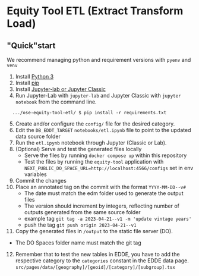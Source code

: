 # Equity Tool ETL (Extract Transform Load)

## "Quick"start

We recommend managing python and requirement versions with `pyenv` and `venv`
1. Install [Python 3](https://www.python.org/)
2. Install [pip](https://pip.pypa.io/en/stable/installation/)
3. Install [Jupyter-lab or Jupyter Classic](https://jupyter.org/install)
4. Run Jupyter-Lab with `jupyter-lab` and Jupyter Classic with `jupyter notebook` from the command line.
```
  .../ose-equity-tool-etl/ $ pip install -r requirements.txt
```
5. Create and/or configure the `config/` file for the desired category.
6. Edit the `DB_EDDT_TARGET` `notebooks/etl.ipynb` file to point to the updated data source folder
7. Run the `etl.ipynb` notebook through Jupyter (Classic or Lab).
8. (Optional) Serve and test the generated files locally
   - Serve the files by running `docker compose up` within this repository
   - Test the files by running the `equity-tool` application with `NEXT_PUBLIC_DO_SPACE_URL=http://localhost:4566/configs` set in env variables
9. Commit the changes
10. Place an annotated tag on the commit with the format `YYYY-MM-DD--v#`
    - The date must match the edm folder used to generate the output files
    - The version should increment by integers, reflecting number of outputs generated from the same source folder
    - example tag `git tag -a 2023-04-21--v1 -m 'update vintage years'`
    - push the tag `git push origin 2023-04-21--v1`
11. Copy the generated files in `/output` to the static file server (DO).
   - The DO Spaces folder name must match the git tag
12. Remember that to test the new tables in EDDE, you have to add the respective category to the
`categories` constant in the EDDE data page. `src/pages/data/[geography]/[geoid]/[category]/[subgroup].tsx`
